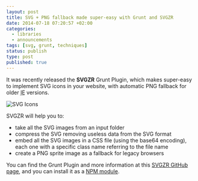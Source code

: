 ```yaml
---
layout: post
title: SVG + PNG fallback made super-easy with Grunt and SVGZR
date: 2014-07-18 07:20:57 +02:00
categories:
  - libraries
  - announcements
tags: [svg, grunt, techniques]
status: publish
type: post
published: true
---
```


It was recently released the **SVGZR** Grunt Plugin, which makes super-easy to implement SVG icons in your website, with automatic PNG fallback for older <abbr title="Internet Explorer">IE</abbr> versions.

![SVG Icons](/assets/post-images/svg-icons.jpg)

SVGZR will help you to:

- take all the SVG images from an input folder
- compress the SVG removing useless data from the SVG format
- embed all the SVG images in a CSS file (using the base64 encoding), each one with a specific class name referring to the file name
- create a PNG sprite image as a fallback for legacy browsers

You can find the Grunt Plugin and more information at this [SVGZR GitHub page](https://github.com/aditollo/grunt-svgzr), and you can install it as a [NPM module](https://www.npmjs.org/package/grunt-svgzr).
